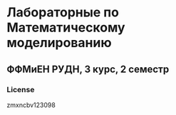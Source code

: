 # Лабораторные по Математическому моделированию

## ФФМиЕН РУДН, 3 курс, 2 семестр 

### License

zmxncbv123098

